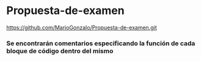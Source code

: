 # Propuesta-de-examen
https://github.com/MarioGonzalo/Propuesta-de-examen.git
### Se encontrarán comentarios especificando la función de cada bloque de código dentro del mismo
